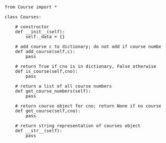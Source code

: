 <pre>
from Course import *

class Courses:

	# constructor
	def __init__(self):
		self._data = {}

	# add course c to dictionary; do not add if course number already exists
	def add_course(self,c):
		pass

	# return True if cno is in dictionary, False otherwise
	def is_course(self,cno):
		pass

	# return a list of all course numbers
	def get_course_numbers(self):
		pass

	# return course object for cno; return None if no course with cno
	def get_course(self,cno):
		pass

	# return string representation of courses object
	def __str__(self):
		pass
    </pre>
